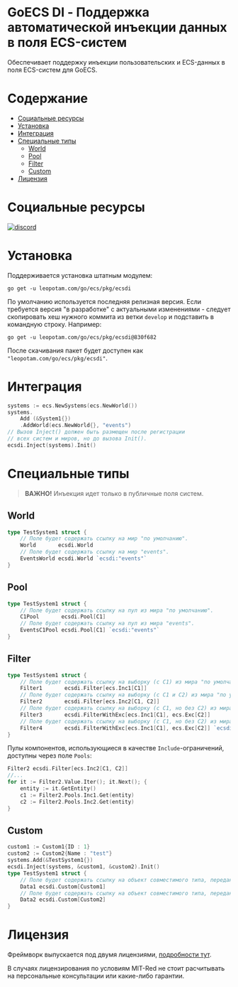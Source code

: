 # GoECS DI - Поддержка автоматической инъекции данных в поля ECS-систем
Обеспечивает поддержку инъекции пользовательских и ECS-данных в поля ECS-систем для GoECS.

# Содержание
* [Социальные ресурсы](#Социальные-ресурсы)
* [Установка](#Установка)
* [Интеграция](#Интеграция)
* [Специальные типы](#Специальные-типы)
    * [World](#World)
    * [Pool](#Pool)
    * [Filter](#Filter)
    * [Custom](#Custom)
* [Лицензия](#Лицензия)

# Социальные ресурсы
[![discord](https://img.shields.io/discord/404358247621853185.svg?label=enter%20to%20discord%20server&style=for-the-badge&logo=discord)](https://discord.gg/5GZVde6)

# Установка
Поддерживается установка штатным модулем:
```
go get -u leopotam.com/go/ecs/pkg/ecsdi
```
По умолчанию используется последняя релизная версия. Если требуется версия "в разработке" с актуальными изменениями - следует скопировать хеш нужного коммита из ветки `develop` и подставить в командную строку. Например:
```
go get -u leopotam.com/go/ecs/pkg/ecsdi@830f682
```
После скачивания пакет будет доступен как `"leopotam.com/go/ecs/pkg/ecsdi"`.

# Интеграция
```go
systems := ecs.NewSystems(ecs.NewWorld())
systems.
    Add (&System1{})
    .AddWorld(ecs.NewWorld{}, "events")
// Вызов Inject() должен быть размещен после регистрации
// всех систем и миров, но до вызова Init().
ecsdi.Inject(systems).Init()
```

# Специальные типы

> **ВАЖНО!** Инъекция идет только в публичные поля систем.

## World
```go
type TestSystem1 struct {
    // Поле будет содержать ссылку на мир "по умолчанию".
    World       ecsdi.World
    // Поле будет содержать ссылку на мир "events".
    EventsWorld ecsdi.World `ecsdi:"events"`
}
```

## Pool
```go
type TestSystem1 struct {
    // Поле будет содержать ссылку на пул из мира "по умолчанию".
    C1Pool       ecsdi.Pool[C1]
    // Поле будет содержать ссылку на пул из мира "events".
    EventsC1Pool ecsdi.Pool[C1] `ecsdi:"events"`
}
```

## Filter
```go
type TestSystem1 struct {
    // Поле будет содержать ссылку на выборку (с C1) из мира "по умолчанию".
    Filter1       ecsdi.Filter[ecs.Inc1[C1]]
    // Поле будет содержать ссылку на выборку (с C1 и C2) из мира "по умолчанию".
    Filter2       ecsdi.Filter[ecs.Inc2[C1, C2]]
    // Поле будет содержать ссылку на выборку (с C1, но без C2) из мира "по умолчанию".
    Filter3       ecsdi.FilterWithExc[ecs.Inc1[C1], ecs.Exc[C2]]
    // Поле будет содержать ссылку на выборку (с C1, но без C2) из мира "events".
    Filter4       ecsdi.FilterWithExc[ecs.Inc1[C1], ecs.Exc[C2]] `ecsdi:"events"`
}
```
Пулы компонентов, использующиеся в качестве `Include`-ограничений, доступны через поле `Pools`:
```go
Filter2 ecsdi.Filter[ecs.Inc2[C1, C2]]
//...
for it := Filter2.Value.Iter(); it.Next(); {
    entity := it.GetEntity()
    c1 := Filter2.Pools.Inc1.Get(entity)
    c2 := Filter2.Pools.Inc2.Get(entity)
}
```

## Custom
```go
custom1 := Custom1{ID : 1}
custom2 := Custom2{Name : "test"}
systems.Add(&TestSystem1{})
ecsdi.Inject(systems, &custom1, &custom2).Init()
type TestSystem1 struct {
    // Поле будет содержать ссылку на объект совместимого типа, переданого в вызов ecsdi.Inject(xxx).
    Data1 ecsdi.Custom[Custom1]
    // Поле будет содержать ссылку на объект совместимого типа, переданого в вызов ecsdi.Inject(xxx).
    Data2 ecsdi.Custom[Custom2]
}
```

# Лицензия
Фреймворк выпускается под двумя лицензиями, [подробности тут](./../../LICENSE.md).

В случаях лицензирования по условиям MIT-Red не стоит расчитывать на
персональные консультации или какие-либо гарантии.